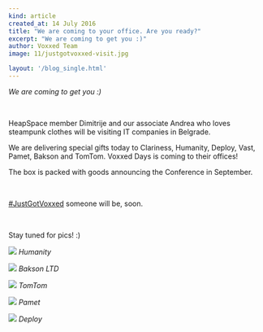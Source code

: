 ```yaml
---
kind: article
created_at: 14 July 2016
title: "We are coming to your office. Are you ready?"
excerpt: "We are coming to get you :)"
author: Voxxed Team
image: 11/justgotvoxxed-visit.jpg

layout: '/blog_single.html'
---
```


_We are coming to get you :)_

<br />

HeapSpace member Dimitrije and our associate Andrea who loves steampunk clothes will be visiting IT companies in Belgrade.

We are delivering special gifts today to Clariness, Humanity, Deploy, Vast, Pamet, Bakson and TomTom. Voxxed Days is coming to their offices!

The box is packed with goods announcing the Conference in September.

<br />

[\#JustGotVoxxed]() someone will be, soon.

<br />

Stay tuned for pics! :)

![](../11/humanity.jpg)
_Humanity_

![](../11/bakson_ltd.jpg)
_Bakson LTD_

![](../11/tomtom.JPG)
_TomTom_

![](../11/pamet.jpg)
_Pamet_

![](../11/deploy.jpg)
_Deploy_